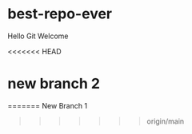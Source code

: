 # best-repo-ever

Hello Git
Welcome

<<<<<<< HEAD
# new branch 2
=======
New Branch 1
>>>>>>> origin/main
